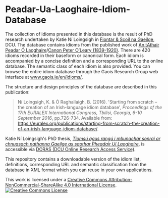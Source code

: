 # Peadar-Ua-Laoghaire-Idiom-Database

The collection of idioms presented in this database is the result of PhD research undertaken by Katie Ní Loingsigh in [Fiontar & Scoil na Gaeilge](https://www.dcu.ie/fiontar_scoilnagaeilge/gaeilge/index.shtml), DCU. The database contains idioms from the published work of [An tAthair Peadar Ó Laoghaire](https://www.ainm.ie/Bio.aspx?ID=210)/[Canon Peter O’Leary (1839-1920)](https://www.dib.ie/biography/o-laoghaire-peadar-tathair-peadar-oleary-peter-a6390). There are 420 idioms recorded in their baseform or canonical form. Each idiom is accompanied by a concise definition and a corresponding URL to the online database. The semantic class of each idiom is also provided. You can browse the entire idiom database through the Gaois Research Group web interface at www.gaois.ie/en/idioms/. 

The structure and design principles of the database are described in this publication:
>Ní Loingsigh, K. & Ó Raghallaigh, B. (2016). 'Starting from scratch – the creation of an Irish-language idiom database', *Proceedings of the 17th EURALEX International Congress, Tbilisi, Georgia, 6-10 September 2016*, pp.726-734. Available from: https://euralex.org/publications/starting-from-scratch-the-creation-of-an-irish-language-idiom-database/.

Katie Ní Loingsigh's PhD thesis, [*Tiomsú agus rangú i mbunachar sonraí ar chnuasach nathanna Gaeilge as saothar Pheadair Uí Laoghaire*](https://doras.dcu.ie/21343/), is accessible via [DORAS (DCU Online Research Access Service)](https://doras.dcu.ie/).

This repository contains a downloadable version of the idiom list, definitions, corresponding URL and semantic classification from the database in XML format which you can reuse in your own applications.

This work is licensed under a <a rel="license" href="http://creativecommons.org/licenses/by-nc-sa/4.0/">Creative Commons Attribution-NonCommercial-ShareAlike 4.0 International License</a>. <a rel="license" href="http://creativecommons.org/licenses/by-nc-sa/4.0/"><img alt="Creative Commons License" style="border-width:0" src="https://i.creativecommons.org/l/by-nc-sa/4.0/88x31.png" /></a><br />

